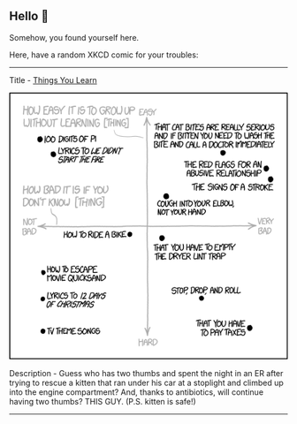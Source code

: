 ## Hello 👀

Somehow, you found yourself here.

Here, have a random XKCD comic for your troubles:

-----------------------------------

Title - [Things You Learn](https://xkcd.com/1775)

![Things You Learn](./random_comic.png)

Description - Guess who has two thumbs and spent the night in an ER after trying to rescue a kitten that ran under his car at a stoplight and climbed up into the engine compartment? And, thanks to antibiotics, will continue having two thumbs? THIS GUY. (P.S. kitten is safe!)

-----------------------------------